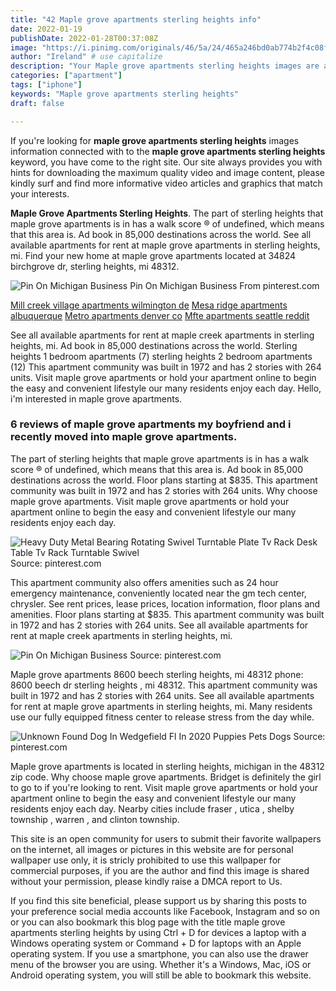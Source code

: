 ```yaml
---
title: "42 Maple grove apartments sterling heights info"
date: 2022-01-19
publishDate: 2022-01-28T00:37:08Z
image: "https://i.pinimg.com/originals/46/5a/24/465a246bd0ab774b2f4c08ff679b93a5.png"
author: "Ireland" # use capitalize
description: "Your Maple grove apartments sterling heights images are available in this site. Maple grove apartments sterling heights are a topic that is being searched for and liked by netizens today. You can Download the Maple grove apartments sterling heights files here. Find and Download all royalty-free vectors."
categories: ["apartment"]
tags: ["iphone"]
keywords: "Maple grove apartments sterling heights"
draft: false

---
```


If you're looking for **maple grove apartments sterling heights** images information connected with to the **maple grove apartments sterling heights** keyword, you have come to the right  site.  Our site always  provides you with  hints  for downloading  the maximum  quality video and image  content, please kindly surf and find more informative video articles and graphics  that match your interests.

**Maple Grove Apartments Sterling Heights**. The part of sterling heights that maple grove apartments is in has a walk score ® of undefined, which means that this area is. Ad book in 85,000 destinations across the world. See all available apartments for rent at maple grove apartments in sterling heights, mi. Find your new home at maple grove apartments located at 34824 birchgrove dr, sterling heights, mi 48312.

![Pin On Michigan Business](https://i.pinimg.com/originals/33/4e/07/334e07d3cc1841299067c16f53aab538.jpg "Pin On Michigan Business")
Pin On Michigan Business From pinterest.com

[Mill creek village apartments wilmington de](/mill-creek-village-apartments-wilmington-de/)
[Mesa ridge apartments albuquerque](/mesa-ridge-apartments-albuquerque/)
[Metro apartments denver co](/metro-apartments-denver-co/)
[Mfte apartments seattle reddit](/mfte-apartments-seattle-reddit/)

See all available apartments for rent at maple creek apartments in sterling heights, mi. Ad book in 85,000 destinations across the world. Sterling heights 1 bedroom apartments (7) sterling heights 2 bedroom apartments (12) This apartment community was built in 1972 and has 2 stories with 264 units. Visit maple grove apartments or hold your apartment online to begin the easy and convenient lifestyle our many residents enjoy each day. Hello, i&#039;m interested in maple grove apartments.

### 6 reviews of maple grove apartments my boyfriend and i recently moved into maple grove apartments.

The part of sterling heights that maple grove apartments is in has a walk score ® of undefined, which means that this area is. Ad book in 85,000 destinations across the world. Floor plans starting at $835. This apartment community was built in 1972 and has 2 stories with 264 units. Why choose maple grove apartments. Visit maple grove apartments or hold your apartment online to begin the easy and convenient lifestyle our many residents enjoy each day.


![Heavy Duty Metal Bearing Rotating Swivel Turntable Plate Tv Rack Desk Table Tv Rack Turntable Swivel](https://i.pinimg.com/originals/da/8f/4f/da8f4f44da239bb87f8aef64cf4ea616.jpg "Heavy Duty Metal Bearing Rotating Swivel Turntable Plate Tv Rack Desk Table Tv Rack Turntable Swivel")
Source: pinterest.com

This apartment community also offers amenities such as 24 hour emergency maintenance, conveniently located near the gm tech center, chrysler. See rent prices, lease prices, location information, floor plans and amenities. Floor plans starting at $835. This apartment community was built in 1972 and has 2 stories with 264 units. See all available apartments for rent at maple creek apartments in sterling heights, mi.

![Pin On Michigan Business](https://i.pinimg.com/originals/33/4e/07/334e07d3cc1841299067c16f53aab538.jpg "Pin On Michigan Business")
Source: pinterest.com

Maple grove apartments 8600 beech sterling heights, mi 48312 phone: 8600 beech dr sterling heights , mi 48312. This apartment community was built in 1972 and has 2 stories with 264 units. See all available apartments for rent at maple grove apartments in sterling heights, mi. Many residents use our fully equipped fitness center to release stress from the day while.

![Unknown Found Dog In Wedgefield Fl In 2020 Puppies Pets Dogs](https://i.pinimg.com/originals/46/5a/24/465a246bd0ab774b2f4c08ff679b93a5.png "Unknown Found Dog In Wedgefield Fl In 2020 Puppies Pets Dogs")
Source: pinterest.com

Maple grove apartments is located in sterling heights, michigan in the 48312 zip code. Why choose maple grove apartments. Bridget is definitely the girl to go to if you&#039;re looking to rent. Visit maple grove apartments or hold your apartment online to begin the easy and convenient lifestyle our many residents enjoy each day. Nearby cities include fraser , utica , shelby township , warren , and clinton township.

This site is an open community for users to submit their favorite wallpapers on the internet, all images or pictures in this website are for personal wallpaper use only, it is stricly prohibited to use this wallpaper for commercial purposes, if you are the author and find this image is shared without your permission, please kindly raise a DMCA report to Us.

If you find this site beneficial, please support us by sharing this posts to your preference social media accounts like Facebook, Instagram and so on or you can also bookmark this blog page with the title maple grove apartments sterling heights by using Ctrl + D for devices a laptop with a Windows operating system or Command + D for laptops with an Apple operating system. If you use a smartphone, you can also use the drawer menu of the browser you are using. Whether it's a Windows, Mac, iOS or Android operating system, you will still be able to bookmark this website.
